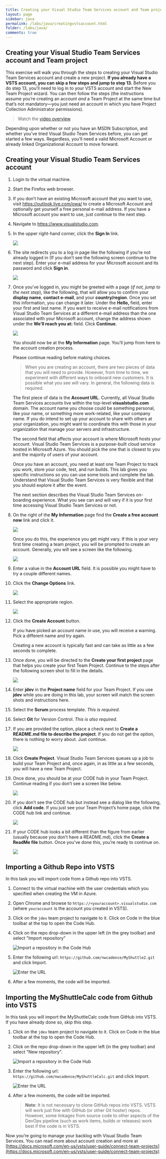 ```yaml
---
title: Creating your Visual Studio Team Services account and Team project 
layout: page
sidebar: java
permalink: /labs/java/creatingvstsaccount.html
folder: /labs/java/
comments: true
---
```

## Creating your Visual Studio Team Services account and Team project

This exercise will walk you through the steps to creating your Visual
Studio Team Services account and create a new project. **If you already
have a VSTS account, you can skip a few steps and jump to step 13.**
Before you do step 13, you’ll need to log in to your VSTS account and
start the New Team Project wizard. You can then follow the steps (the
instructions assume you’re creating an account *and* a Team Project at
the same time but that’s not mandatory—you just need an account in which
you have Project Collection Administrator permissions).

> Watch the [video overview](https://youtu.be/O1UTj-wZr3k)

Depending upon whether or not you have an MSDN Subscription, and whether
you’ve tried Visual Studio Team Services before, you can get started a
few ways. Regardless, you’ll need a valid Microsoft Account or already
linked Organizational Account to move forward.

Creating your Visual Studio Team Services account
-------------------------------------------------

1. Login to the virtual machine.

1. Start the Firefox web browser.

1. If you don’t have an existing Microsoft account that you want to
    use, visit <https://outlook.live.com/owa/> to create a Microsoft Account
    and optionally get yourself a free personal e-mail address. If you
    have a Microsoft account you want to use, just continue to the
    next step.

1. Navigate to <https://www.visualstudio.com>.

1. In the upper right-hand corner, click the **Sign In** link.

    ![](images/image2.png)

1. The site redirects you to a log in page like the following if you’re
    not already logged in (If you don’t see the following screen
    continue to the next step). Enter your e-mail address for your
    Microsoft account and its password and click **Sign in**.

    ![](images/image3.png)

1. Once you’ve logged in, you might be greeted with a page (*if not,
    jump to the next step*), like the following, that will allow you
    to confirm your **display name**, **contact e-mail**, and your
    **country/region**. Once you set this information, you can change
    it later. Under the **Hello,** field, enter your first and
    last name. If you want to receive e-mail notifications from Visual
    Studio Team Services at a different e-mail address than the one
    associated with your Microsoft account, change the address shown
    under the **We’ll reach you at:** field. Click **Continue**.

    ![](images/image4.png)

    You should now be at the **My Information** page. You’ll jump from here to the account creation process.

    Please continue reading before making choices.

    >When you are creating an account, there are two pieces of data that you will need to provide. 
    However, from time to time, we experiment with different ways to onboard new customers. It is possible 
    what you see will vary. In general, the following data is required.

    The first piece of data is the **Account URL**. Currently, all Visual Studio Team Services accounts live within the top-level
    **visualstudio.com** domain. The account name you choose could be something personal, like your name, or something more work-related, like
    your company name. If you do intend to set up your account to share with others at your organization, you might want to coordinate this with
    those in your organization that manage your servers and infrastructure.

    The second field that affects your account is where Microsoft hosts your
    account. Visual Studio Team Services is a purpose-built cloud service
    hosted in Microsoft Azure. You should pick the one that is closest to
    you and the majority of users of your account.

    Once you have an account, you need at least one Team Project to track
    you work, store your code, test, and run builds. This lab gives you
    specific instructions so you can use some tools and complete the lab.
    Understand that Visual Studio Team Services is very flexible and that
    you should explore it after the event.

    The next section describes the Visual Studio Team Services on-boarding
    experience. What you see can and will vary if it is your first time
    accessing Visual Studio Team Services or not.

1. On the right of the **My Information** page find the **Create a free
    account now** link and click it.

    ![](images/image5.png)

    Once you do this, the experience you get might vary. If this is your
    very first time creating a team project, you will be prompted to create
    an account. Generally, you will see a screen like the following.

    ![](images/image6.png)

1. Enter a value in the **Account URL** field. It is possible you might have to try a couple different names.

1. Click the **Change Options** link.

    ![](images/image7.png)

1. Select the appropriate region.

    ![](images/image8.png)

1. Click the **Create Account** button.

    If you have picked an account name in use, you will receive a warning.
    Pick a different name and try again.

    Creating a new account is typically fast and can take as little as a few
    seconds to complete.

1. Once done, you will be directed to the **Create
    your first project** page that helps you create your first Team Project.
    Continue to the steps after the following screen shot to fill in the
    details.

    ![](images/image9.png)

1. Enter **jdev** in the **Project name** field for your Team Project.
    If you use **jdev** while you are doing in this lab, your screen
    will match the screen shots and instructions here.

1. Select the **Scrum** process template. *This is required*.

1. Select **Git** for Version Control. *This is also required*.

1. If you are provided the option, place a check next to **Create a README.md file to describe the project**. If you do not get the option, there is nothing to worry about. Just continue.

   ![](images/image10.png)

1. Click **Create Project**. Visual Studio Team Services queues up a job to build your Team
    Project and, once again, in as little as a few seconds, you will
    have a new Team Project.

1. Once done, you should be at your CODE hub in your Team Project.
    Continue reading if you don’t see a screen like below.

    ![](images/image11.png)

1. If you don’t see the CODE hub but instead see a dialog like the
    following, click **Add code**. If you just see your Team Project’s
    home page, click the CODE hub link and continue.

    ![](images/image12.png)

1. If your CODE hub looks a bit different than the figure from earlier
    (usually because you don’t have a README.md), click the **Create a
    ReadMe file** button. Once you’ve done this, you’re ready to
    continue on.

    ![](images/image13.png)

## Importing a Github Repo into VSTS

In this task you will import code from a Github repo into VSTS.

1. Connect to the virtual machine with the user credentials which you specified when creating the VM in Azure.

1. Open Chrome and browse to `https://<youraccount>.visualstudio.com` (where `youraccount` is the account you created in VSTS).

1. Click on the `jdev` team project to navigate to it. Click on Code in the blue toolbar at the top to open the Code Hub.

1. Click on the repo drop-down in the upper left (in the grey toolbar) and select "Import repository"

    ![Import a repository in the Code Hub](images/import-repo.png)

1. Enter the following url: `https://github.com/nwcadence/MyShuttle2.git` and click Import.

    ![Enter the URL](images/import-myshuttle2-url.png)

1. After a few moments, the code will be imported.

## Importing the MyShuttleCalc code from Github into VSTS

In this task you will import the MyShuttleCalc code from GitHub into VSTS. If you have already done so, skip this step.

1. Click on the `jdev` team project to navigate to it. Click on Code in the blue toolbar at the top to open the Code Hub.

1. Click on the repo drop-down in the upper left (in the grey toolbar) and select "New repository".

    ![Import a repository in the Code Hub](images/import-repo.png)

1. Enter the following url: `https://github.com/nwcadence/MyShuttleCalc.git` and click Import.

    ![Enter the URL](images/import-myshuttlecalc-url.png)

1. After a few moments, the code will be imported.

   > **Note**: It is not necessary to clone GitHub repos into VSTS. VSTS will work just fine with GitHub (or other Git hoster) repos. However, some linkages from source code to other aspects of the DevOps pipeline (such as work items, builds or releases) work best if the code is in VSTS.

Now you’re going to manage your backlog with Visual Studio Team
Services. You can read more about account creation and more at
[https://docs.microsoft.com/en-us/vsts/user-guide/connect-team-projects](https://docs.microsoft.com/en-us/vsts/user-guide/connect-team-projects)
